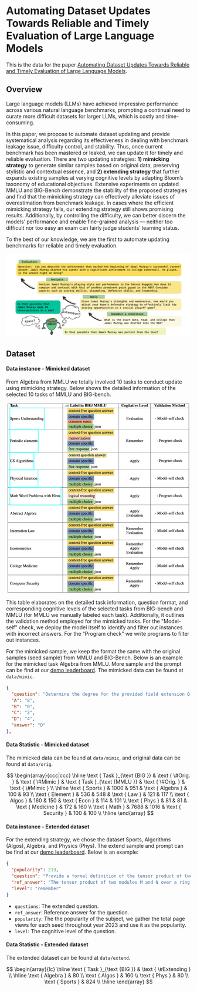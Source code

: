 # Automating Dataset Updates Towards Reliable and Timely Evaluation of Large Language Models

This is the data for the paper [Automating Dataset Updates Towards Reliable and Timely Evaluation of Large Language Models](https://arxiv.org/abs/2402.11894). 

## Overview

Large language models (LLMs) have achieved impressive performance across various natural language benchmarks, prompting a continual need to curate more difficult datasets for larger LLMs, which is costly and time-consuming.

In this paper, we propose to automate dataset updating and provide systematical analysis regarding its effectiveness in dealing with benchmark leakage issue, difficulty control, and stability. Thus, once current benchmark has been mastered or leaked, we can update it for timely and reliable evaluation. There are two updating strategies: **1) mimicking strategy** to generate similar samples based on original data, preserving stylistic and contextual essence, and **2) extending strategy** that further expands existing samples at varying cognitive levels by adapting Bloom’s taxonomy of educational objectives. Extensive experiments on updated MMLU and BIG-Bench demonstrate the stability of the proposed strategies and find that the mimicking strategy can effectively alleviate issues of overestimation from benchmark leakage. In cases where the efficient mimicking strategy fails, our extending strategy still shows promising results. Additionally, by controlling the difficulty, we can better discern the models’ performance and enable fine-grained analysis — neither too difficult nor too easy an exam can fairly judge students’ learning status.

To the best of our knowledge, we are the first to automate updating benchmarks for reliable and timely evaluation.

![fig1](static/images/overview.png)

## Dataset

#### Data instance - Mimicked dataset

From Algebra from MMLU we totally involved 10 tasks to conduct update using mimicking strategy.  Below shows the detailed information of the selected 10 tasks of MMLU and BIG-bench.

![fig1](static/images/datainfor.png)

This table elaborates on the detailed task information, question format, and corresponding cognitive levels of the selected tasks from BIG-bench and MMLU (for MMLU we manually labeled each task). Additionally, it outlines the validation method employed for the mimicked tasks. For the "Model-self" check, we deploy the model itself to identify and filter out instances with incorrect answers. For the “Program check” we write programs to filter out instances.

For the mimicked sample,  we keep the format the same with the original samples (seed sample) from MMLU and BIG-Bench. Below is an example for the mimicked task Algebra from MMLU.  More sample and the prompt can be find at our [demo leaderboard](https://yingjiahao14.github.io/Automating-DatasetUpdates/). The mimicked data can be found at  `data/mimic`.

```json
{
  "question": "Determine the degree for the provided field extension Q(sqrt(5), sqrt(7), sqrt(35)) over Q.",
  "A": "8",
  "B": "0",
  "C": "2",
  "D": "4",
  "answer": "D"
},
```

#### Data Statistic - Mimicked dataset

The mimicked data can be found at  `data/mimic`, and original data can be found at `data/orig`.

$$
\begin{array}{ccc|ccc}
\hline \text { Task }_{\text {BIG }} & \text { \#Orig. } & \text { \#Mimic } & \text { Task }_{\text {MMLU }} & \text { \#Orig. } & \text { \#Mimic } \\
\hline \text { Sports } & 1000 & 951 & \text { Algebra } & 100 & 93 \\
\text { Element } & 536 & 548 & \text { Law } & 121 & 117 \\
 \text { Algos } & 160 & 150 & \text { Econ } & 114 & 101 \\
 \text { Phys } & 81 & 81 & \text { Medicine } & 172 & 160 \\
\text { Math } & 7688 & 1016 & \text { Security } & 100 & 100 \\
\hline
\end{array}
$$

#### Data instance - Extended dataset

For the extending strategy, we chose the dataset Sports, Algorithms (Algos), Algebra, and Physics (Phys). The extend sample and prompt can be find at our [demo leaderboard](https://yingjiahao14.github.io/Automating-DatasetUpdates/). Below is an example:

```json
{
  "popularity": 213,
  "question": "Provide a formal definition of the tensor product of two modules over a ring, including the universal property it satisfies.",
  "ref_answer": "The tensor product of two modules M and N over a ring R, denoted by M ⊗R N, is a module T along with a bilinear map φ: M × N → T such that for every bilinear map f: M × N → P, where P is any R-module, there exists a unique linear map F: T → P such that F o φ = f. This is known as the universal property of the tensor product.",
  "level": "remember"
}
```

- `questions`: The extended question.
- `ref_answer`: Reference answer for the question.
- `popularity`: The the popularity of the subject, we gather the total page views for each seed throughout year 2023 and use it as the popularity.
- `level`: The cognitive level of the question.

#### Data Statistic - Extended dataset

The extended dataset can be found at `data/extend`.

$$
\begin{array}{lc}
\hline \text { Task }_{\text {BIG }} & \text { \#Extending } \\
\hline \text { Algebra } & 80 \\
\text { Algos } & 160 \\
\text { Phys } & 80 \\
\text { Sports } & 824 \\
\hline
\end{array}
$$


